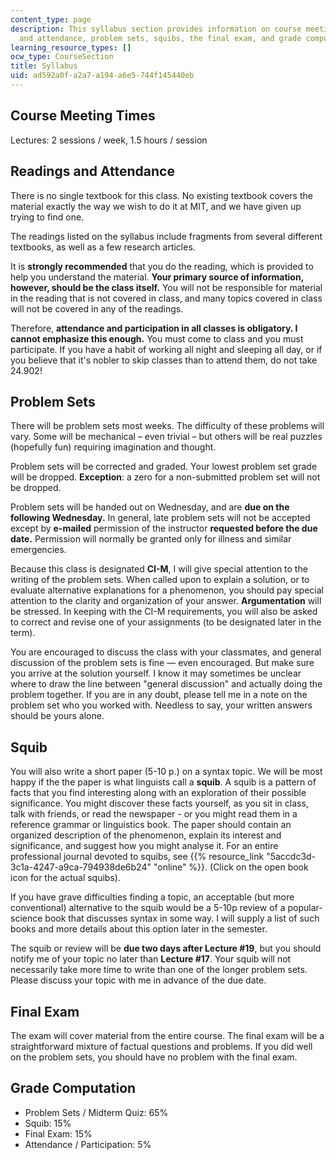 ```yaml
---
content_type: page
description: This syllabus section provides information on course meeting times, readings
  and attendance, problem sets, squibs, the final exam, and grade computation.
learning_resource_types: []
ocw_type: CourseSection
title: Syllabus
uid: ad592a0f-a2a7-a194-a6e5-744f145440eb
---
```


Course Meeting Times
--------------------

Lectures: 2 sessions / week, 1.5 hours / session

Readings and Attendance
-----------------------

There is no single textbook for this class. No existing textbook covers the material exactly the way we wish to do it at MIT, and we have given up trying to find one.

The readings listed on the syllabus include fragments from several different textbooks, as well as a few research articles.

It is **strongly recommended** that you do the reading, which is provided to help you understand the material. **Your primary source of information, however, should be the class itself.** You will not be responsible for material in the reading that is not covered in class, and many topics covered in class will not be covered in any of the readings.

Therefore, **attendance and participation in all classes is obligatory. I cannot emphasize this enough.** You must come to class and you must participate. If you have a habit of working all night and sleeping all day, or if you believe that it's nobler to skip classes than to attend them, do not take 24.902!

Problem Sets
------------

There will be problem sets most weeks. The difficulty of these problems will vary. Some will be mechanical – even trivial – but others will be real puzzles (hopefully fun) requiring imagination and thought.

Problem sets will be corrected and graded. Your lowest problem set grade will be dropped. **Exception**: a zero for a non-submitted problem set will not be dropped.

Problem sets will be handed out on Wednesday, and are **due on the following Wednesday.** In general, late problem sets will not be accepted except by **e-mailed** permission of the instructor **requested before the due date.** Permission will normally be granted only for illness and similar emergencies.

Because this class is designated **CI-M**, I will give special attention to the writing of the problem sets. When called upon to explain a solution, or to evaluate alternative explanations for a phenomenon, you should pay special attention to the clarity and organization of your answer. **Argumentation** will be stressed. In keeping with the CI-M requirements, you will also be asked to correct and revise one of your assignments (to be designated later in the term).

You are encouraged to discuss the class with your classmates, and general discussion of the problem sets is fine — even encouraged. But make sure you arrive at the solution yourself. I know it may sometimes be unclear where to draw the line between "general discussion" and actually doing the problem together. If you are in any doubt, please tell me in a note on the problem set who you worked with. Needless to say, your written answers should be yours alone.

Squib
-----

You will also write a short paper (5-10 p.) on a syntax topic. We will be most happy if the the paper is what linguists call a **squib**. A squib is a pattern of facts that you find interesting along with an exploration of their possible significance. You might discover these facts yourself, as you sit in class, talk with friends, or read the newspaper - or you might read them in a reference grammar or linguistics book. The paper should contain an organized description of the phenomenon, explain its interest and significance, and suggest how you might analyse it. For an entire professional journal devoted to squibs, see {{% resource_link "5accdc3d-3c1a-4247-a9ca-794938de6b24" "online" %}}. (Click on the open book icon for the actual squibs).

If you have grave difficulties finding a topic, an acceptable (but more conventional) alternative to the squib would be a 5-10p review of a popular-science book that discusses syntax in some way. I will supply a list of such books and more details about this option later in the semester.

The squib or review will be **due two days after Lecture #19**, but you should notify me of your topic no later than **Lecture #17**. Your squib will not necessarily take more time to write than one of the longer problem sets. Please discuss your topic with me in advance of the due date.

Final Exam
----------

The exam will cover material from the entire course. The final exam will be a straightforward mixture of factual questions and problems. If you did well on the problem sets, you should have no problem with the final exam.

Grade Computation
-----------------

*   Problem Sets / Midterm Quiz: 65%
*   Squib: 15%
*   Final Exam: 15%
*   Attendance / Participation: 5%